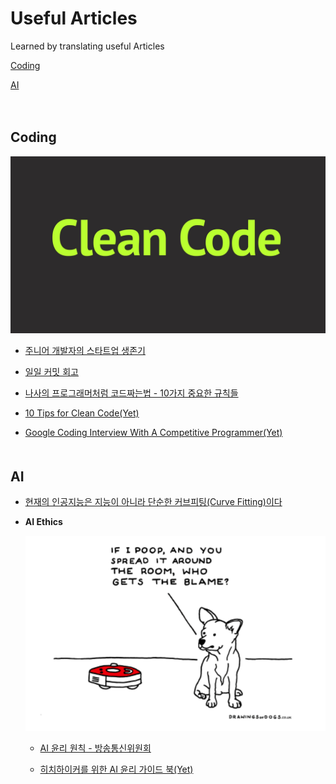 # Useful Articles

Learned by translating useful Articles

[Coding](https://github.com/CasselKim/UsefulArticles#coding)  

[AI](https://github.com/CasselKim/UsefulArticles#ai)  

　  

## Coding

![image](Coding/01.jpg)

* [주니어 개발자의 스타트업 생존기](https://brunch.co.kr/@goodgdg/43?fbclid=IwAR0CGc9v-lmfoN8tZCI7rMirrfGJY-H51Wl6aIm15a-L3EqaWDWNGubWDx0#comment)  

* [일일 커밋 회고](https://jojoldu.tistory.com/464)

* [나사의 프로그래머처럼 코드짜는법 - 10가지 중요한 규칙들](Coding/NASA/README.md)   

* [10 Tips for Clean Code(Yet)](https://youtu.be/UjhX2sVf0eg)  

* [Google Coding Interview With A Competitive Programmer(Yet)](https://youtu.be/EuPSibuIKIg)  
　  

## AI

* [현재의 인공지능은 지능이 아니라 단순한 커브피팅(Curve Fitting)이다](https://www.notion.so/casselkim/Curve-Fitting-a4628217c5274d91a0a4ea39c9e95f66)  

* **AI Ethics**

  ![image](AIEthics/01.png)

  * [AI  윤리 원칙 - 방송통신위원회](https://news.naver.com/main/read.nhn?mode=LSD&mid=shm&sid1=105&oid=293&aid=0000025587)  

  * [히치하이커를 위한 AI 윤리 가이드 북(Yet)](https://towardsdatascience.com/ethics-of-ai-a-comprehensive-primer-1bfd039124b0)  

　  
